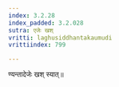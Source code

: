 ```yaml
---
index: 3.2.28
index_padded: 3.2.028
sutra: एजेः खश्
vritti: laghusiddhantakaumudi
vrittiindex: 799

---
```

ण्यन्तादेजेः खश् स्यात्॥